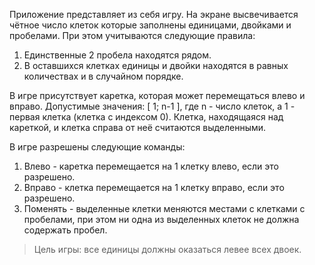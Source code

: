 Приложение представляет из себя игру. На экране высвечивается чётное число клеток которые заполнены единицами, двойками и пробелами. При этом учитываются следующие правила:
1. Единственные 2 пробела находятся рядом.
2. В оставшихся клетках единицы и двойки находятся в равных количествах и в случайном порядке.

В игре присутствует каретка, которая может перемещаться влево и вправо. Допустимые значения: [ 1; n-1 ], где n - число клеток, а 1 - первая клетка (клетка с индексом 0). Клетка, находящаяся над кареткой, и клетка справа от неё считаются выделенными.

В игре разрешены следующие команды:
1. Влево - каретка перемещается на 1 клетку влево, если это разрешено.
2. Вправо - клетка перемещается на 1 клетку вправо, если это разрешено.
3. Поменять - выделенные клетки меняются местами с клетками с пробелами, при этом ни одна из выделенных клеток не должна содержать пробел.

> Цель игры: все единицы должны оказаться левее всех двоек.